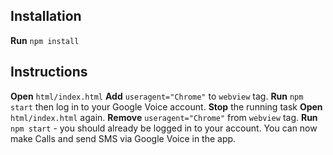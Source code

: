 ## Installation
**Run** `npm install`

## Instructions
**Open** `html/index.html` 
**Add** `useragent="Chrome"` to `webview` tag.
**Run** `npm start` then log in to your Google Voice account.
**Stop** the running task
**Open** `html/index.html` again.
**Remove** `useragent="Chrome"` from `webview` tag.
**Run** `npm start` - you should already be logged in to your account.
You can now make Calls and send SMS via Google Voice in the app.

